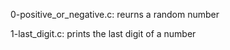 0-positive_or_negative.c: reurns a random number

1-last_digit.c: prints the last digit of a number
